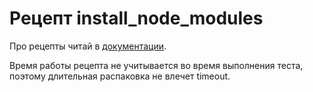# Рецепт install_node_modules

Про рецепты читай в [документации](https://docs.yandex-team.ru/ya-make/manual/tests/recipe).

Время работы рецепта не учитывается во время выполнения теста, поэтому длительная распаковка не влечет timeout.

